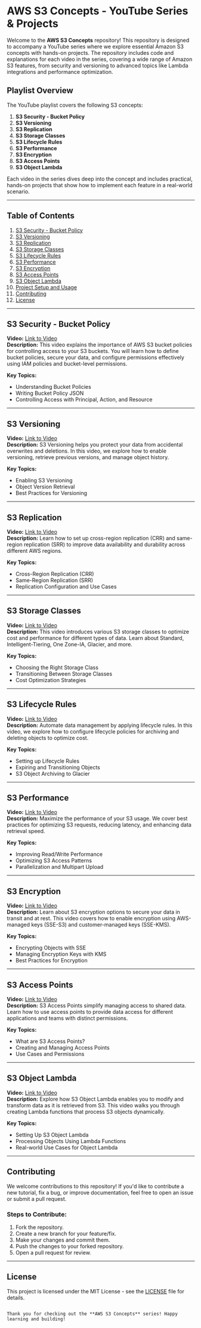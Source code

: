 # AWS S3 Concepts - YouTube Series & Projects

Welcome to the **AWS S3 Concepts** repository! This repository is designed to accompany a YouTube series where we explore essential Amazon S3 concepts with hands-on projects. The repository includes code and explanations for each video in the series, covering a wide range of Amazon S3 features, from security and versioning to advanced topics like Lambda integrations and performance optimization.

## Playlist Overview

The YouTube playlist covers the following S3 concepts:

1. **S3 Security - Bucket Policy**
2. **S3 Versioning**
3. **S3 Replication**
4. **S3 Storage Classes**
5. **S3 Lifecycle Rules**
6. **S3 Performance**
7. **S3 Encryption**
8. **S3 Access Points**
9. **S3 Object Lambda**

Each video in the series dives deep into the concept and includes practical, hands-on projects that show how to implement each feature in a real-world scenario.

---

## Table of Contents

1. [S3 Security - Bucket Policy](#s3-security---bucket-policy)
2. [S3 Versioning](#s3-versioning)
3. [S3 Replication](#s3-replication)
4. [S3 Storage Classes](#s3-storage-classes)
5. [S3 Lifecycle Rules](#s3-lifecycle-rules)
6. [S3 Performance](#s3-performance)
7. [S3 Encryption](#s3-encryption)
8. [S3 Access Points](#s3-access-points)
9. [S3 Object Lambda](#s3-object-lambda)
10. [Project Setup and Usage](#project-setup-and-usage)
11. [Contributing](#contributing)
12. [License](#license)

---

## S3 Security - Bucket Policy

**Video:** [Link to Video](#)  
**Description:** This video explains the importance of AWS S3 bucket policies for controlling access to your S3 buckets. You will learn how to define bucket policies, secure your data, and configure permissions effectively using IAM policies and bucket-level permissions.

**Key Topics:**
- Understanding Bucket Policies
- Writing Bucket Policy JSON
- Controlling Access with Principal, Action, and Resource

---

## S3 Versioning

**Video:** [Link to Video](#)  
**Description:** S3 Versioning helps you protect your data from accidental overwrites and deletions. In this video, we explore how to enable versioning, retrieve previous versions, and manage object history.

**Key Topics:**
- Enabling S3 Versioning
- Object Version Retrieval
- Best Practices for Versioning

---

## S3 Replication

**Video:** [Link to Video](#)  
**Description:** Learn how to set up cross-region replication (CRR) and same-region replication (SRR) to improve data availability and durability across different AWS regions.

**Key Topics:**
- Cross-Region Replication (CRR)
- Same-Region Replication (SRR)
- Replication Configuration and Use Cases

---

## S3 Storage Classes

**Video:** [Link to Video](#)  
**Description:** This video introduces various S3 storage classes to optimize cost and performance for different types of data. Learn about Standard, Intelligent-Tiering, One Zone-IA, Glacier, and more.

**Key Topics:**
- Choosing the Right Storage Class
- Transitioning Between Storage Classes
- Cost Optimization Strategies

---

## S3 Lifecycle Rules

**Video:** [Link to Video](#)  
**Description:** Automate data management by applying lifecycle rules. In this video, we explore how to configure lifecycle policies for archiving and deleting objects to optimize cost.

**Key Topics:**
- Setting up Lifecycle Rules
- Expiring and Transitioning Objects
- S3 Object Archiving to Glacier

---

## S3 Performance

**Video:** [Link to Video](#)  
**Description:** Maximize the performance of your S3 usage. We cover best practices for optimizing S3 requests, reducing latency, and enhancing data retrieval speed.

**Key Topics:**
- Improving Read/Write Performance
- Optimizing S3 Access Patterns
- Parallelization and Multipart Upload

---

## S3 Encryption

**Video:** [Link to Video](#)  
**Description:** Learn about S3 encryption options to secure your data in transit and at rest. This video covers how to enable encryption using AWS-managed keys (SSE-S3) and customer-managed keys (SSE-KMS).

**Key Topics:**
- Encrypting Objects with SSE
- Managing Encryption Keys with KMS
- Best Practices for Encryption

---

## S3 Access Points

**Video:** [Link to Video](#)  
**Description:** S3 Access Points simplify managing access to shared data. Learn how to use access points to provide data access for different applications and teams with distinct permissions.

**Key Topics:**
- What are S3 Access Points?
- Creating and Managing Access Points
- Use Cases and Permissions

---

## S3 Object Lambda

**Video:** [Link to Video](#)  
**Description:** Explore how S3 Object Lambda enables you to modify and transform data as it is retrieved from S3. This video walks you through creating Lambda functions that process S3 objects dynamically.

**Key Topics:**
- Setting Up S3 Object Lambda
- Processing Objects Using Lambda Functions
- Real-world Use Cases for Object Lambda


---

## Contributing

We welcome contributions to this repository! If you'd like to contribute a new tutorial, fix a bug, or improve documentation, feel free to open an issue or submit a pull request.

### Steps to Contribute:
1. Fork the repository.
2. Create a new branch for your feature/fix.
3. Make your changes and commit them.
4. Push the changes to your forked repository.
5. Open a pull request for review.

---

## License

This project is licensed under the MIT License - see the [LICENSE](LICENSE) file for details.

```

Thank you for checking out the **AWS S3 Concepts** series! Happy learning and building!

